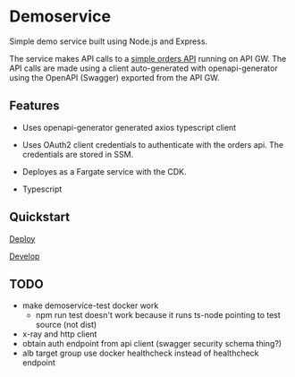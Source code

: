 # Demoservice

Simple demo service built using Node.js and Express.

The service makes API calls to a [simple orders API](https://github.com/liammurray/aws-orders-api.git) running on API GW. The API calls are made using a client auto-generated with openapi-generator using the OpenAPI (Swagger) exported from the API GW.

## Features

- Uses openapi-generator generated axios typescript client

- Uses OAuth2 client credentials to authenticate with the orders api. The credentials are stored in SSM.

- Deployes as a Fargate service with the CDK.

- Typescript

## Quickstart

[Deploy](./stack/README.md)

[Develop](./stack/README.md)

## TODO

- make demoservice-test docker work
  - npm run test doesn't work because it runs ts-node pointing to test source (not dist)
- x-ray and http client
- obtain auth endpoint from api client (swagger security schema thing?)
- alb target group use docker healthcheck instead of healthcheck endpoint
